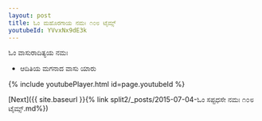```yaml
---
layout: post
title: ಓಂ ಮಹೊರಗಾಯ ನಮಃ ೧೦೮ ಟೈಮ್ಸ್
youtubeId: YVvxNx9dE3k
---
```

 
 
 ಓಂ ವಾಸುರಾದಿತ್ಯಯ ನಮಃ  
 
 -  ಆದಿತಿಯ ಮಗನಾದ ವಾಸು ಯಾರು 
 
  
 
  
 
 
 
 
 
 


{% include youtubePlayer.html id=page.youtubeId %}
 
[Next]({{ site.baseurl }}{% link  split2/_posts/2015-07-04-ಓಂ ಸಪ್ಟಧಸೇ ನಮಃ ೧೦೮ ಟೈಮ್ಸ್.md%})
 

